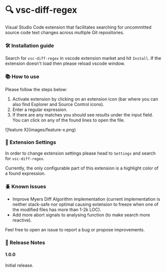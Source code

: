 # 🔍 vsc-diff-regex

Visual Studio Code extension that facilitates searching for uncommitted source code text changes across multiple Git repositories.

### 🛠️ Installation guide

Search for `vsc-diff-regex` in vscode extension market and hit `Install`. If the extension doesn't load then please reload vscode window.

### 📚 How to use

Please follow the steps below:
1. Activate extension by clicking on an extension icon (bar where you can also find Explorer and Source Control icons).
2. Enter a regular expression.
3. If there are any matches you should see results under the input field. You can click on any of the found lines to open the file. 

\!\[feature X\]\(images/feature-x.png\) 

### 🔩 Extension Settings

In order to change extension settings please head to `Settings` and search for `vsc-diff-regex`.

Currently, the only configurable part of this extension is a highlight color of a found expression. 

### 🪲 Known Issues

* Improve Myers Diff Algorithm implementation (current implementation is neither stack-safe nor optimal causing extension to freeze when one of the modified files has more than 1-2k LOC).
* Add more abort signals to analysing function (to make search more reactive).

Feel free to open an issue to report a bug or propose improvements.

### 📰 Release Notes

#### 1.0.0

Initial release.